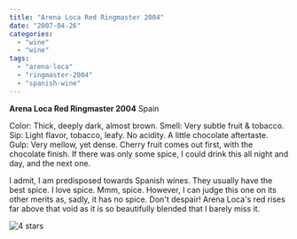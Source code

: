 ```yaml
---
title: "Arena Loca Red Ringmaster 2004"
date: "2007-04-26"
categories: 
  - "wine"
  - "wine"
tags: 
  - "arena-loca"
  - "ringmaster-2004"
  - "spanish-wine"
---
```


**Arena Loca Red Ringmaster 2004** Spain

Color: Thick, deeply dark, almost brown. Smell: Very subtle fruit & tobacco. Sip: Light flavor, tobacco, leafy. No acidity. A little chocolate aftertaste. Gulp: Very mellow, yet dense. Cherry fruit comes out first, with the chocolate finish. If there was only some spice, I could drink this all night and day, and the next one.

I admit, I am predisposed towards Spanish wines. They usually have the best spice. I love spice. Mmm, spice. However, I can judge this one on its other merits as, sadly, it has no spice. Don't despair! Arena Loca's red rises far above that void as it is so beautifully blended that I barely miss it.

![4 stars](http://www.rebeccagomezfarrell.com/wp-content/uploads/2009/02/rating_truffle1.gif "rating_truffle1")

